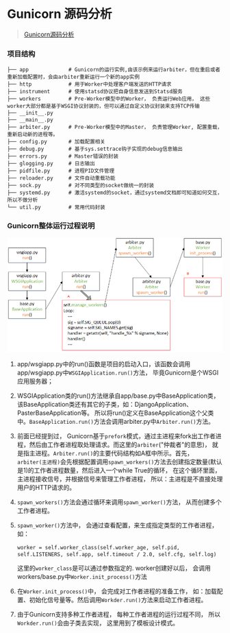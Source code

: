 # Gunicorn 源码分析

> [Gunicorn源码分析](https://juejin.cn/post/7081581341631840286)

### 项目结构
```
├── app             # Gunicorn的运行实例,由该示例来运行arbiter，但在重启或者重新加载配置时，会由arbiter重新运行一个新的app实例
├── http            # 用于Worker中处理客户端发送的HTTP请求
├── instrument      # 使用statsd协议把自身信息发送到Statsd服务
├── workers         # Pre-Worker模型中的Worker， 负责运行Web应用， 这些worker大部分都是基于WSGI协议封装的，但可以通过自定义协议封装来支持TCP传输
├── __init__.py
├── __main__.py
├── arbiter.py      # Pre-Worker模型中的Master， 负责管理Worker, 配置重载，重新启动新的进程等。 
├── config.py       # 加载配置相关
├── debug.py        # 基于sys.settrace钩子实现的debug信息输出 
├── errors.py       # Master错误的封装
├── glogging.py     # 日志输出
├── pidfile.py      # 进程PID文件管理 
├── reloader.py     # 文件自动重载功能
├── sock.py         # 对不同类型的socket做统一的封装
├── systemd.py      # 激活systemd的socket，通过systemd文档即可知道如何交互，所以不做分析
└── util.py         # 常用代码封装
```

### Gunicorn整体运行过程说明
![alt text](gunicorn运行流程.png)

1. app/wsgiapp.py中的run()函数是项目的启动入口，该函数会调用app/wsgiapp.py中`WSGIApplication.run()`方法， 毕竟Gunicorn是个WSGI应用服务器；

2. WSGIApplication类的run()方法继承自app/base.py中BaseApplication类， 该BaseApplication类还有其它的子类，如：DjangoApplication、PasterBaseApplication等。 所以将run()定义在BaseApplication这个父类中。`BaseApplication.run()`方法会调用arbiter.py中`Arbiter.run()`方法。

3. 前面已经提到过， Gunicorn基于`prefork`模式，通过主进程来fork出工作者进程，然后由工作者进程取处理请求。而这里的`arbiter`("仲裁者"的意思)， 就是指主进程。`Arbiter.run()`的主要代码结构如A框中所示。首先， `arbiter(主进程)`会先根据配置调用`spawn_workers()`方法去创建指定数量(默认是1)的工作者进程数量，然后进入一个while True的循环， 在这个循环里面， 主进程接收信号，并根据信号来管理工作者进程， 所以：主进程是不直接处理用户的HTTP请求的。

4. `spawn_workers()`方法会通过循环来调用`spawn_worker()`方法， 从而创建多个工作者进程。

5. `spawn_worker()`方法中， 会通过查看配置，来生成指定类型的工作者进程，如：
    ```
    worker = self.worker_class(self.worker_age, self.pid, self.LISTENERS, self.app, self.timeout / 2.0, self.cfg, self.log)
    ```
    这里的`worker_class`是可以通过参数指定的.
    worker创建好以后， 会调用workers/base.py中`Worker.init_process()`方法

6. 在`Worker.init_process()`中， 会完成对工作者进程的准备工作， 如：加载配置、初始化信号量等。然后调用`Workder.run()`方法来启动工作者进程。

7. 由于Gunicorn支持多种工作者进程， 每种工作者进程的运行过程不同， 所以`Workder.run()`会由子类去实现， 这里用到了模板设计模式。